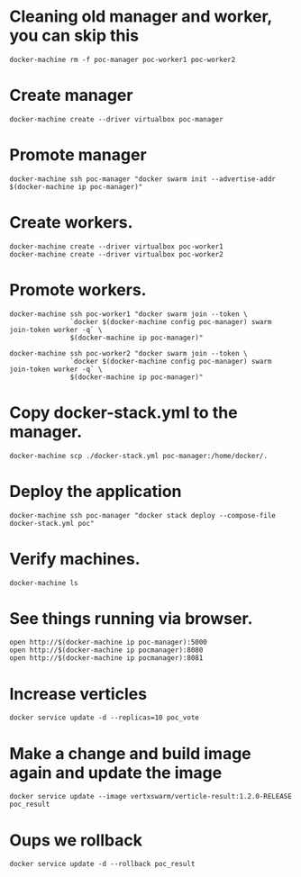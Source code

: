 # Cleaning old manager and worker, you can skip this
```
docker-machine rm -f poc-manager poc-worker1 poc-worker2
```

# Create manager
```
docker-machine create --driver virtualbox poc-manager
```

# Promote manager
```
docker-machine ssh poc-manager "docker swarm init --advertise-addr $(docker-machine ip poc-manager)"
```

# Create workers.
```
docker-machine create --driver virtualbox poc-worker1
docker-machine create --driver virtualbox poc-worker2
```

# Promote workers.
```
docker-machine ssh poc-worker1 "docker swarm join --token \
               `docker $(docker-machine config poc-manager) swarm join-token worker -q` \
               $(docker-machine ip poc-manager)"

docker-machine ssh poc-worker2 "docker swarm join --token \
               `docker $(docker-machine config poc-manager) swarm join-token worker -q` \ 
               $(docker-machine ip poc-manager)"
```

# Copy docker-stack.yml to the manager.
```
docker-machine scp ./docker-stack.yml poc-manager:/home/docker/.
```

# Deploy the application
```
docker-machine ssh poc-manager "docker stack deploy --compose-file docker-stack.yml poc"
```

# Verify machines.
```
docker-machine ls
```

# See things running via browser.

```
open http://$(docker-machine ip poc-manager):5000
open http://$(docker-machine ip pocmanager):8080
open http://$(docker-machine ip pocmanager):8081
```

# Increase verticles
```
docker service update -d --replicas=10 poc_vote
```

# Make a change and build image again and update the image
```
docker service update --image vertxswarm/verticle-result:1.2.0-RELEASE poc_result
```

# Oups we rollback
```
docker service update -d --rollback poc_result
```


